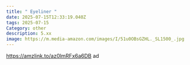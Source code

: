```yaml
---
title: " Eyeliner "
date: 2025-07-15T12:33:19.040Z
tags: 2025-07-15
Category: other
description: 5.xx
image: https://m.media-amazon.com/images/I/51u0OBsGZHL._SL1500_.jpg
---
```

https://amzlink.to/az0lmRFx6a6DB ad
